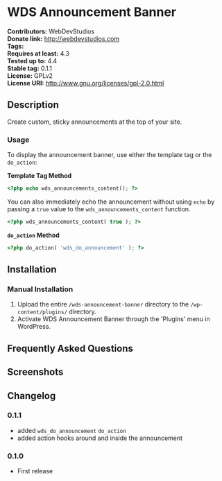 # WDS Announcement Banner #
**Contributors:**      WebDevStudios  
**Donate link:**       http://webdevstudios.com  
**Tags:**  
**Requires at least:** 4.3  
**Tested up to:**      4.4  
**Stable tag:**        0.1.1  
**License:**           GPLv2  
**License URI:**       http://www.gnu.org/licenses/gpl-2.0.html

## Description ##

Create custom, sticky announcements at the top of your site.

### Usage ###

To display the announcement banner, use either the template tag or the `do_action`:

**Template Tag Method**

```php
<?php echo wds_announcements_content(); ?>
```

You can also immediately echo the announcement without using `echo` by passing a `true` value to the `wds_announcements_content` function.

```php
<?php wds_announcements_content( true ); ?>
```

**`do_action` Method**

```php
<?php do_action( 'wds_do_announcement' ); ?>
```

## Installation ##

### Manual Installation ###

1. Upload the entire `/wds-announcement-banner` directory to the `/wp-content/plugins/` directory.
2. Activate WDS Announcement Banner through the 'Plugins' menu in WordPress.

## Frequently Asked Questions ##


## Screenshots ##


## Changelog ##

### 0.1.1 ###
* added `wds_do_announcement` `do_action`
* added action hooks around and inside the announcement

### 0.1.0 ###
* First release
